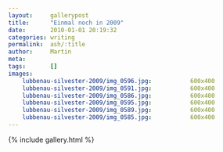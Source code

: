 ```yaml
---
layout:     gallerypost
title:      "Einmal noch in 2009"
date:       2010-01-01 20:19:32
categories: writing
permalink:  ash/:title
author:     Martin
meta:
tags:       []
images:
    lubbenau-silvester-2009/img_0596.jpg:           600x400
    lubbenau-silvester-2009/img_0591.jpg:           600x400
    lubbenau-silvester-2009/img_0586.jpg:           600x400
    lubbenau-silvester-2009/img_0595.jpg:           600x400
    lubbenau-silvester-2009/img_0589.jpg:           600x400
    lubbenau-silvester-2009/img_0585.jpg:           600x400
---
```


{% include gallery.html %}
